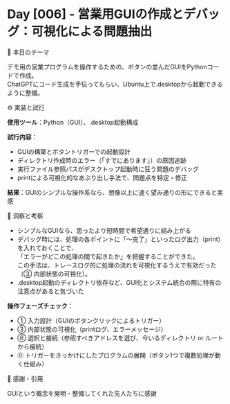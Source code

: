 # Day [006] - 営業用GUIの作成とデバッグ：可視化による問題抽出

🎯 本日のテーマ

デモ用の営業プログラムを操作するための、ボタンの並んだGUIをPythonコードで作成。  
ChatGPTにコード生成を手伝ってもらい、Ubuntu上で.desktopから起動できるように整備。

⚙️ 実装と試行

**使用ツール**：Python（GUI）、.desktop起動構成

**試行内容**：

- GUIの構築とボタントリガーでの起動設計  
- ディレクトリ作成時のエラー（「すでにあります」）の原因追跡  
- 実行ファイル参照パスがデスクトップ起動時に狂う問題のデバッグ  
- printによる可視化的なあぶり出し手法で、問題点を特定・修正  

**結果**：GUIのシンプルな操作系なら、想像以上に速く望み通りの形にできると実感

🔁 洞察と考察

- シンプルなGUIなら、思ったより短時間で希望通りに組み上がる
- デバッグ時には、処理の各ポイントに「〜完了」といったログ出力（print）を入れておくことで、  
  「エラーがどこの処理の間で起きたか」を把握することができた。  
  この手法は、トレースログ的に処理の流れを可視化するうえで有効だった（③ 内部状態の可視化）。
- .desktop起動のディレクトリ依存など、GUI化とシステム統合の際に特有の注意点があると気づいた

**操作フェーズチェック**：

- ① 入力設計（GUIのボタンクリックによるトリガー）  
- ③ 内部状態の可視化（printログ、エラーメッセージ）  
- ⑥ 選択と接続（参照すべきアドレスを選び、今いるディレクトリ or ルートから接続）  
- ⑪ トリガーをきっかけにしたプログラムの展開（ボタン1つで複数処理が動く仕組み）  

🙏 感謝・引用

GUIという概念を発明・整備してくれた先人たちに感謝
